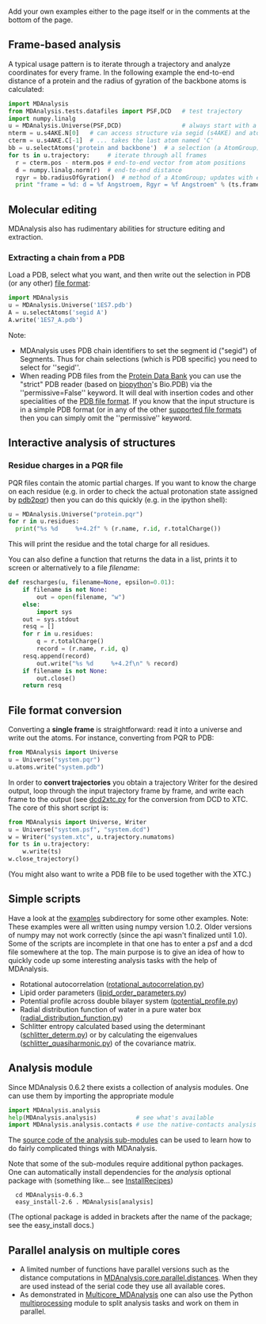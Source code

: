 Add your own examples either to the page itself or in the comments at the bottom of the page.

## Frame-based analysis ##

A typical usage pattern is to iterate through a trajectory and analyze coordinates for every frame. In the following example the end-to-end distance of a protein and the radius of gyration of the backbone atoms is calculated:
```python
import MDAnalysis
from MDAnalysis.tests.datafiles import PSF,DCD   # test trajectory
import numpy.linalg
u = MDAnalysis.Universe(PSF,DCD)                 # always start with a Universe
nterm = u.s4AKE.N[0]   # can access structure via segid (s4AKE) and atom name
cterm = u.s4AKE.C[-1]  # ... takes the last atom named 'C'
bb = u.selectAtoms('protein and backbone')  # a selection (a AtomGroup)
for ts in u.trajectory:     # iterate through all frames
  r = cterm.pos - nterm.pos # end-to-end vector from atom positions
  d = numpy.linalg.norm(r)  # end-to-end distance
  rgyr = bb.radiusOfGyration()  # method of a AtomGroup; updates with each frame
  print "frame = %d: d = %f Angstroem, Rgyr = %f Angstroem" % (ts.frame, d, rgyr)
```

## Molecular editing ##

MDAnalysis also has rudimentary abilities for structure editing and extraction.

### Extracting a chain from a PDB ###

Load a PDB, select what you want, and then write out the selection in PDB (or any other) [file format](http://docs.mdanalysis.org/documentation_pages/coordinates/init.html#supported-coordinate-formats):

```python
import MDAnalysis
u = MDAnalysis.Universe('1ES7.pdb') 
A = u.selectAtoms('segid A')
A.write('1ES7_A.pdb')
```

Note:
  * MDAnalysis uses PDB chain identifiers to set the segment id ("segid") of Segments. Thus for chain selections (which is PDB specific) you need to select for ''segid''.
  * When reading PDB files from the [Protein Data Bank](http://www.pdb.org/pdb/home/home.do) you can use the "strict" PDB reader (based on [biopython](http://biopython.org)'s Bio.PDB) via the ''permissive=False'' keyword. It will deal with insertion codes and other specialities of the [PDB file format](http://www.wwpdb.org/docs.html). If you know that the input structure is in a simple PDB format (or in any of the other [supported file formats](http://docs.mdanalysis.org/documentation_pages/coordinates/init.html#supported-coordinate-formats) then you can simply omit the ''permissive'' keyword.


## Interactive analysis of structures ##
### Residue charges in a PQR file ###
PQR files contain the atomic partial charges. If you want to know the charge on each residue (e.g. in order to check the actual protonation state assigned by [pdb2pqr](http://www.poissonboltzmann.org/pdb2pqr)) then you can do this quickly (e.g. in the ipython shell):
```python
u = MDAnalysis.Universe("protein.pqr")
for r in u.residues:
  print("%s %d     %+4.2f" % (r.name, r.id, r.totalCharge())
```
This will print the residue and the total charge for all residues.

You can also define a function that returns the data in a list, prints it to screen or alternatively to a file _filename_:
```python
def rescharges(u, filename=None, epsilon=0.01):
    if filename is not None:
        out = open(filename, "w")
    else:
        import sys
	out = sys.stdout
    resq = []
    for r in u.residues:
        q = r.totalCharge()
        record = (r.name, r.id, q)
	resq.append(record)
        out.write("%s %d     %+4.2f\n" % record)
    if filename is not None:
        out.close()
    return resq
```

## File format conversion ##

Converting a **single frame** is straightforward: read it into a universe and write out the atoms. For instance, converting from PQR to PDB:
```python
from MDAnalysis import Universe
u = Universe("system.pqr")
u.atoms.write("system.pdb")
```

In order to **convert trajectories** you obtain a trajectory Writer for the desired output, loop through the input trajectory frame by frame, and write each frame to the output (see [dcd2xtc.py](https://github.com/MDAnalysis/mdanalysis/package/examples/dcd2xtc.py) for the conversion from DCD to XTC. The core of this short script is:
```python
from MDAnalysis import Universe, Writer
u = Universe("system.psf", "system.dcd")
w = Writer("system.xtc", u.trajectory.numatoms)
for ts in u.trajectory:
    w.write(ts)
w.close_trajectory()
```
(You might also want to write a PDB file to be used together with the XTC.)


## Simple scripts ##

Have a look at the [examples](https://github.com/MDAnalysis/mdanalysis/tree/develop/package/examples) subdirectory for some other examples.
Note: These examples were all written using numpy version 1.0.2. Older versions of numpy may not work correctly (since the api wasn't finalized until 1.0). Some of the scripts are incomplete in that one has to enter a psf and a dcd file somewhere at the top. The main purpose is to give an idea of how to quickly code up some interesting analysis tasks with the help of MDAnalysis.

  * Rotational autocorrelation ([rotational\_autocorrelation.py](https://github.com/MDAnalysis/mdanalysis/package/examples/rotational_autocorrelation.py))
  * Lipid order parameters ([lipid\_order\_parameters.py](https://github.com/MDAnalysis/mdanalysis/package/examples/lipid_order_parameters.py))
  * Potential profile across double bilayer system ([potential\_profile.py](https://github.com/MDAnalysis/mdanalysis/package/examples/potential_profile.py))
  * Radial distribution function of water in a pure water box ([radial\_distribution\_function.py](https://github.com/MDAnalysis/mdanalysis/package/examples/radial_distribution_function.py))
  * Schlitter entropy calculated based using the determinant ([schlitter\_determ.py](https://github.com/MDAnalysis/mdanalysis/package/examples/schlitter_determ.py)) or by calculating the eigenvalues ([schlitter\_quasiharmonic.py](https://github.com/MDAnalysis/mdanalysis/package/examples/schlitter_quasiharmonic.py)) of the covariance matrix.

## Analysis module ##

Since MDAnalysis 0.6.2 there exists a collection of analysis modules. One can use them by importing the appropriate module
```python
import MDAnalysis.analysis
help(MDAnalysis.analysis)           # see what's available
import MDAnalysis.analysis.contacts # use the native-contacts analysis
```
The [source code of the analysis sub-modules](https://github.com/MDAnalysis/mdanalysis/tree/develop/package/MDAnalysis/analysis) can be used to learn how to do fairly complicated things with MDAnalysis.

Note that some of the sub-modules require additional python packages. One can automatically install dependencies for the _analysis_ optional package with (something like... see [InstallRecipes](InstallRecipes))
```
  cd MDAnalysis-0.6.3
  easy_install-2.6 . MDAnalysis[analysis] 
```
(The optional package is added in brackets after the name of the package; see the easy\_install docs.)

## Parallel analysis on multiple cores ##
  * A limited number of functions have parallel versions such as the distance computations in [MDAnalysis.core.parallel.distances](http://pythonhosted.org/MDAnalysis/documentation_pages/core/parallel.html). When they are used instead of the serial code they use all available cores.
  * As demonstrated in [Multicore\_MDAnalysis](Multicore_MDAnalysis) one can also use the Python [multiprocessing](http://docs.python.org/2/library/multiprocessing.html) module to split analysis tasks and work on them in parallel.
